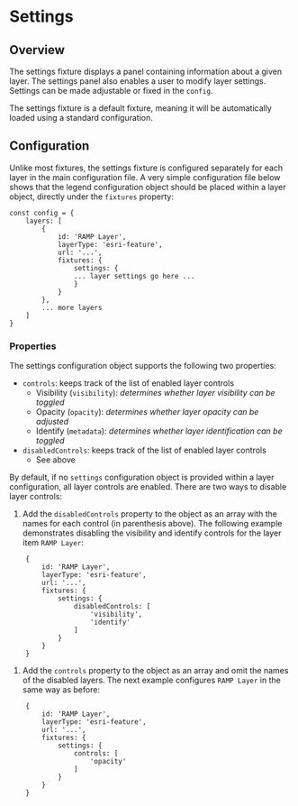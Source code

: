 # Settings

## Overview

The settings fixture displays a panel containing information about a given layer. The settings panel also enables a user to modify layer settings. Settings can be made adjustable or fixed in the `config`. 

The settings fixture is a default fixture, meaning it will be automatically loaded using a standard configuration.


## Configuration
Unlike most fixtures, the settings fixture is configured separately for each layer in the main configuration file. A very simple configuration file below shows that the legend configuration object should be placed within a layer object, directly under the `fixtures` property:

```text
const config = {
    layers: [ 
        {
            id: 'RAMP Layer',
            layerType: 'esri-feature',
            url: '...',
            fixtures: {
                settings: { 
                ... layer settings go here ...
                }
            }
        },
        ... more layers
    ]
}
```

### Properties

The settings configuration object supports the following two properties:

- `controls`: keeps track of the list of enabled layer controls
    - Visibility (`visibility`): *determines whether layer visibility can be toggled*
    - Opacity (`opacity`): *determines whether layer opacity can be adjusted*
    - Identify (`metadata`): *determines whether layer identification can be toggled*
- `disabledControls`: keeps track of the list of enabled layer controls
    - See above

By default, if no `settings` configuration object is provided within a layer configuration, all layer controls are enabled. There are two ways to disable layer controls: 
1. Add the `disabledControls` property to the object as an array with the names for each control (in parenthesis above). The following example demonstrates disabling the visibility and identify controls for the layer item `RAMP Layer`:

```
    {
        id: 'RAMP Layer',
        layerType: 'esri-feature',
        url: '...',
        fixtures: {
            settings: { 
                disabledControls: [
                    'visibility',
                    'identify'
                ]
            }
        }
    }
```
        
1. Add the `controls` property to the object as an array and omit the names of the disabled layers. The next example configures `RAMP Layer`  in the same way as before:

```
    {
        id: 'RAMP Layer',
        layerType: 'esri-feature',
        url: '...',
        fixtures: {
            settings: { 
                controls: [
                    'opacity'
                ]
            }
        }
    }
```
